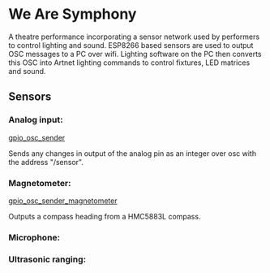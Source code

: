 # We Are Symphony

A theatre performance incorporating a sensor network used by performers to control lighting and sound. ESP8266 based sensors are used to output OSC messages to a PC over wifi. Lighting software on the PC then converts this OSC into Artnet lighting commands to control fixtures, LED matrices and sound.


## Sensors

### Analog input:

[gpio_osc_sender](https://github.com/cpethica/We-Are-Symphony/tree/master/gpio_osc_sender)

Sends any changes in output of the analog pin as an integer over osc with the address "/sensor".

### Magnetometer:

[gpio_osc_sender_magnetometer](https://github.com/cpethica/We-Are-Symphony/tree/master/gpio_osc_sender_magnetometer)

Outputs a compass heading from a HMC5883L compass.

### Microphone:


### Ultrasonic ranging:
